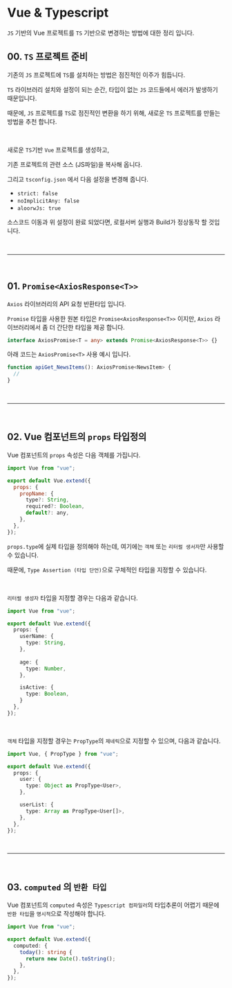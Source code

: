 # Vue & Typescript

``JS`` 기반의 Vue 프로젝트를 ``TS`` 기반으로 변경하는 방법에 대한 정리 입니다.

## 00. ``TS`` 프로젝트 준비

기존의 ``JS`` 프로젝트에 ``TS``를 설치하는 방법은 점진적인 이주가 힘듭니다.

``TS`` 라이브러리 설치와 설정이 되는 순간, 타입이 없는 ``JS`` 코드들에서 에러가 발생하기 때문입니다.

때문에, ``JS`` 프로젝트를 ``TS``로 점진적인 변환을 하기 위해, 새로운 ``TS`` 프로젝트를 만들는 방법을 추천 합니다.

<br/>

새로운 ``TS``기반 ``Vue`` 프로젝트를 생성하고,

기존 프로젝트의 관련 소스 (JS파일)을 복사해 옵니다.

그리고 ``tsconfig.json`` 에서 다음 설정을 변경해 줍니다.

* ``strict: false``
* ``noImplicitAny: false``
* ``aloorwJs: true``

소스코드 이동과 위 설정이 완료 되었다면, 로컬서버 실행과 Build가 정상동작 할 것입니다.



<br/><hr/><br/>



## 01. ``Promise<AxiosResponse<T>>``

``Axios`` 라이브러리의 API 요청 반환타입 입니다.

``Promise`` 타입을 사용한 원본 타입은 ``Promise<AxiosResponse<T>>`` 이지만, ``Axios`` 라이브러리에서 좀 더 간단한 타입을 제공 합니다.

```typescript
interface AxiosPromise<T = any> extends Promise<AxiosResponse<T>> {}
```

아래 코드는 ``AxiosPromise<T>`` 사용 예시 입니다.

```typescript
function apiGet_NewsItems(): AxiosPromise<NewsItem> {
  //
}
```



<br/><hr/><br/>



## 02. Vue 컴포넌트의 ``props`` 타입정의

Vue 컴포넌트의 ``props`` 속성은 다음 객체를 가집니다.

```javascript
import Vue from "vue";

export default Vue.extend({
  props: {
    propName: {
      type?: String,
      required?: Boolean,
      default?: any,
    },
  },
});
```

``props.type``에 실제 타입을 정의해야 하는데, 여기에는 ``객체`` 또는 ``리터럴 생서자``만 사용할 수 있습니다.

때문에, ``Type Assertion (타입 단언)``으로 구체적인 타입을 지정할 수 있습니다.

<br/>

``리터럴 생성자`` 타입을 지정할 경우는 다음과 같습니다.

```typescript
import Vue from "vue";

export default Vue.extend({
  props: {
    userName: {
      type: String,
    },
    
    age: {
      type: Number,
    },

    isActive: {
      type: Boolean,
    }
  },
});
```

<br/>

``객체`` 타입을 지정할 경우는 ``PropType``의 ``제네릭``으로 지정할 수 있으며, 다음과 같습니다.

```typescript
import Vue, { PropType } from "vue";

export default Vue.extend({
  props: {
    user: {
      type: Object as PropType<User>,
    },

    userList: {
      type: Array as PropType<User[]>,
    },
  },
});
```



<br/><hr/><br/>



## 03. ``computed`` 의 ``반환 타입``

Vue 컴포넌트의 ``computed`` 속성은 ``Typescript 컴파일러``의 타입추론이 어렵기 때문에 ``반환 타입``을 ``명시적``으로 작성해야 합니다.

```typescript
import Vue from "vue";

export default Vue.extend({
  computed: {
    today(): string {
      return new Date().toString();
    },
  },
});
```

